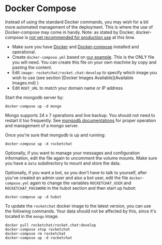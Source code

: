 # Docker Compose

Instead of using the standard Docker commands, you may wish for a bit more automated management of the deployment. This is where the use of Docker-compose may come in handy. Note: as stated by Docker, docker-compose is [not yet recommended for production use](https://docs.docker.com/compose/production/) at this time.

* Make sure you have [Docker](https://docs.docker.com/engine/installation/) and [Docker-compose](https://docs.docker.com/compose/install/) installed and operational.
* Create `docker-compose.yml` based on [our example](https://raw.githubusercontent.com/RocketChat/Rocket.Chat/develop/docker-compose.yml).  This is the ONLY file you will need.  You can create this file on your own machine by copy and pasting the content.
* Edit `image: rocketchat/rocket.chat:develop` to specify which image you wish to use (see section [Docker Images Available](Available Images.md) )
* Edit `ROOT_URL` to match your domain name or IP address

Start the mongodb server by:

```
docker-compose up -d mongo
```

Mongo supports 24 x 7 operations and live backup.  You should not need to restart it too frequently.  See  [mongodb documentations](https://docs.mongodb.org/manual/) for proper operation and management of a mongo server.

Once you're sure that mongodb is up and running:

```
docker-compose up -d rocketchat
```

Optionally, if you want to manage your messages and configuration information, edit the file again to uncomment the volume mounts.   Make sure you have a `data` subdirectory to mount and store the data.

Optiionally, if you want a bot, so you don't have to talk to yourself, after you've created an admin user and also a bot user, edit the file `docker-compose.yml` again to change the variables `ROCKETCHAT_USER` and `ROCKETCHAT_PASSWORD` in the hubot section and then start up hubot:

```
docker-compose up -d hubot
```

To update the `rocketchat` docker image to the latest version, you can use the following commands. Your data should not be affected by this, since it's located in the `mongo` image.

```
docker pull rocketchat/rocket.chat:develop
docker-compose stop rocketchat
docker-compose rm rocketchat
docker-compose up -d rocketchat
```
